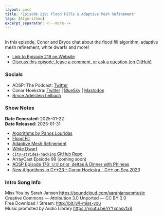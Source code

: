 ```yaml
---
layout: post
title: "Episode 219: Flood Fills & Adaptive Mesh Refinement"
tags: [Algorithms]
excerpt_separator: <!--more-->
---
```


<div id="buzzsprout-player-16536039"></div><script src="https://www.buzzsprout.com/1501960/episodes/16536039-episode-219-flood-fills-adaptive-mesh-refinement.js?container_id=buzzsprout-player-16536039&player=small" type="text/javascript" charset="utf-8"></script>

<br>In this episode, Conor and Bryce chat about the flood fill algorithm, adaptive mesh refinement, white dwarfs and more!

<!--more-->

* [Link to Episode 219 on Website](https://adspthepodcast.com/2025/01/31/Episode-219.html)
* [Discuss this episode, leave a comment, or ask a question (on GitHub)](https://github.com/codereport/adsp2/discussions/118)

### Socials
 
* ADSP: The Podcast: [Twitter](https://twitter.com/adspthepodcast)
* Conor Hoekstra: [Twitter](https://twitter.com/code_report) \| [BlueSky](https://bsky.app/profile/codereport.bsky.social) \| [Mastodon](https://mastodon.social/@code_report)
* [Bryce Adelstein Lelbach](https://twitter.com/blelbach)

### Show Notes

**Date Generated:** 2025-01-22 <br>
**Date Released:** 2025-01-31

* [Algorithms by Panos Louridas](https://www.amazon.ca/Algorithms-Panos-Louridas/dp/0262539020)
* [Flood Fill](https://en.wikipedia.org/wiki/Flood_fill)
* [Adaptive Mesh Refinement](https://en.wikipedia.org/wiki/Adaptive_mesh_refinement)
* [White Dwarf](https://en.wikipedia.org/wiki/White_dwarf)
* [`city-strides-hacking` GitHub Repo](https://github.com/codereport/city-strides-hacking)
* ArrayCast Epsiode 98 (coming soon)
* [ADSP Episode 176: 🇺🇸 prior, deltas & Dinner with Phineas](https://adspthepodcast.com/2024/04/05/Episode-176.html)
* [New Algorithms in C++23 - Conor Hoekstra - C++ on Sea 2023](https://www.youtube.com/watch?v=uYFRnsMD9ks)

### Intro Song Info
 
Miss You by Sarah Jansen https://soundcloud.com/sarahjansenmusic<br>
Creative Commons — Attribution 3.0 Unported — CC BY 3.0<br>
Free Download / Stream: http://bit.ly/l-miss-you<br>
Music promoted by Audio Library https://youtu.be/iYYxnasvfx8<br>